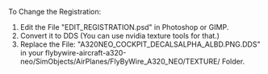 To Change the Registration:
1. Edit the File "EDIT_REGISTRATION.psd" in Photoshop or GIMP.
2. Convert it to DDS (You can use nvidia texture tools for that.)
3. Replace the File: "A320NEO_COCKPIT_DECALSALPHA_ALBD.PNG.DDS" in your flybywire-aircraft-a320-neo/SimObjects/AirPlanes/FlyByWire_A320_NEO/TEXTURE/ Folder.
